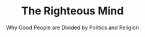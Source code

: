 ---
title: "The Righteous Mind"
slug: "the-righteous-mind"
subtitle: "Why Good People are Divided by Politics and Religion"
publisher: "Pantheon Books"
published: "2012"
asin: "0307455777"
authors: 
  - jonathan-haidt
started: "2014-12-18"
start_year: "2014"
finished: "2014-12-22"
---